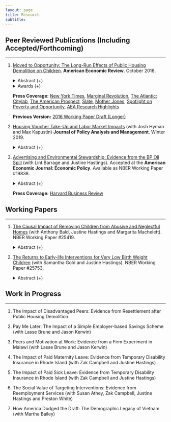 ```yaml
---
layout: page
title: Research
subtitle: 
---
```


## Peer Reviewed Publications (Including Accepted/Forthcoming)
----

1. [Moved to Opportunity: The Long-Run Effects of Public Housing Demolition on Children](https://www.aeaweb.org/articles?id=10.1257/aer.20161352). **American Economic Review**. October 2018.

   <details><summary> Abstract (+) </summary>
   
   <blockquote>
   <p align="justify"> This paper provides new evidence on the effects of moving out of disadvantaged neighborhoods on the long-run outcomes of children. I study public housing demolitions in Chicago, which forced low-income households to relocate to less disadvantaged neighborhoods using housing vouchers. Specifically, I compare young adult outcomes of displaced children to their peers who lived in nearby public housing that was not demolished. Displaced children are more likely to be employed and earn more in young adulthood. I also find that displaced children have fewer violent crime arrests. Children displaced at young ages have lower high school dropout rates.<br></p> </blockquote>   
   </details>
   
   <details><summary> Awards (+)</summary><br>
   <ul>
      <li>2017 Dorothy S. Thomas Award by the Population Association of America </li>
      <li>2017 Dissertation Prize by the Human Capital and Economic Opportunity (HCEO) Global Working Group </li>
      <li>2015 Parker Prize by the Department of Economics at University of Michigan </li>
   </ul>
   </details>   
  
   **Press Coverage:** [New York Times](http://www.nytimes.com/2016/03/27/upshot/growing-up-in-a-bad-neighborhood-does-more-harm-than-we-thought.html), [Marginal Revolution](http://marginalrevolution.com/marginalrevolution/2016/03/americas-poor-move-around-enough.html), [The Atlantic: Citylab](http://www.citylab.com/housing/2016/03/what-demolitions-of-chicagos-projects-in-1990-reveal-about-housing-vouchers/475809/), [The American Prospect](http://prospect.org/article/when-poor-move-do-they-move), [Slate](http://www.slate.com/blogs/xx_factor/2016/04/08/getting_poor_kids_out_of_poor_neighborhoods_helps_even_more_than_we_thought.html), [Mother Jones](http://www.motherjones.com/kevin-drum/2016/03/moving-kids-out-bad-neighborhoods-big-deal), [Spotlight on Poverty and Opportunity](http://spotlightonpoverty.org/spotlight-exclusives/big-benefits-moving-better-neighborhood/), [AEA Research Highlights](https://www.aeaweb.org/research/public-housing-demolition-forced-relocation-impact-employment-earnings)
   
   **Previous Version:** [2016 Working Paper Draft (Longer)](http://www.ericchyn.com/files/Chyn_Moved_to_Opportunity.pdf)

2. [Housing Voucher Take-Up and Labor Market Impacts](https://onlinelibrary.wiley.com/doi/10.1002/pam.22104) (with Josh Hyman and Max Kapustin) **Journal of Policy Analysis and Management**. Winter 2019.

   <details><summary> Abstract (+) </summary>
   <blockquote> <p align="justify"> Low participation rates in government assistance programs are a major policy concern in the United States. This paper studies take‐up of Section 8 housing vouchers, a program in which take‐up rates are quite low among interested and eligible households. We link 18,109 households in Chicago that were offered vouchers through a lottery to administrative data and study how baseline employment, earnings, public assistance, arrests, residential location, and children's academic performance predict take‐up. Our analysis finds mixed evidence of whether the most disadvantaged or distressed households face the largest barriers to program participation. We also study the causal impact of peer behavior on take‐up by exploiting idiosyncratic variation in the timing of voucher offers. We find that the probability of lease‐up increases with the number of neighbors who recently received voucher offers. Finally, we explore the policy implications of increasing housing voucher take‐up by applying reweighting methods to existing causal impact estimates of voucher receipt. This analysis suggests that greater utilization of vouchers may lead to larger reductions in labor market activity. Differences in take‐up rates across settings may be important to consider when assessing the external validity of studies identifying the effects of public assistance programs.<br></p> </blockquote>   
   </details>
   
3. [Advertising and Environmental Stewardship: Evidence from the BP Oil Spill](http://www.nber.org/papers/w19838) (with Lint Barrage and Justine Hastings). Accepted at the **American Economic Journal: Economic Policy**. Available as NBER Working Paper #19838. 

   <details><summary> Abstract (+) </summary>
   
   <blockquote>
   <p align="justify"> This paper explores whether private markets can incentivize environmental stewardship. We examine the consumer response to the 2010 BP oil spill and test how BP's investment in the 2000-2008 "Beyond Petroleum" green advertising campaign affected this response. We find evidence consistent with consumer punishment: BP station margins and volumes declined by 2.9 cents per gallon and 4.2 percent, respectively, in the month after the spill. However, pre-spill advertising significantly dampened the price response, and may have reduced brand switching by BP stations. These results indicate that firms may have incentives to engage in green advertising without investments in environmental stewardship.<br></p> </blockquote>   
   </details>

   **Press Coverage:** [Harvard Business Review](https://hbr.org/2014/02/study-green-advertising-helped-bp-recover-from-the-deepwater-horizon-spill)

## Working Papers
----

1. [The Causal Impact of Removing Children from Abusive and Neglectful Homes](https://www.nber.org/papers/w25419) (with Anthony Bald, Justine Hastings and Margarita Machelett). NBER Working Paper #25419.

   <details><summary> Abstract (+) </summary>
   <blockquote>
   <p align="justify"> 
   This paper uses administrative data to measure causal impacts of removing children from families investigated for abuse or neglect. We use the removal tendency of quasi-experimentally assigned child protective service investigators as an instrument for whether authorities removed and placed children into foster care. Our main analysis estimates impacts on educational outcomes by gender and age at the time of an investigation. We find that removal significantly increases standardized test scores for young girls. There are no detectable impacts on the test scores of girls removed at older ages or boys of any age. For older children, we also find few significant impacts of removal on the likelihood of having a juvenile conviction, graduating from high school, enrolling in a postsecondary institution, or having a teenage birth. We investigate potential mechanisms driving heterogeneous impacts by gender and age. Our results do not appear to be driven by heterogeneous effects on foster care placement, school mobility and quality, or participation in special education programs. For girls, we find that removal significantly increases the likelihood of post-investigation criminal charges or incarceration for parents and caretakers who are the perpetrators of abuse or neglect.
   <br></p> </blockquote>   
   </details>
   
2. [The Returns to Early-life Interventions for Very Low Birth Weight Children](https://www.nber.org/papers/w25753) (with Samantha Gold and Justine Hastings). NBER Working Paper #25753.

   <details><summary> Abstract (+) </summary>
   <blockquote>
   <p align="justify"> 
   We use comprehensive administrative data from Rhode Island to measure the impact of early-life interventions for low birth weight newborns on later-life outcomes. We use a regression discontinuity design based on the 1,500-gram threshold for Very Low Birth Weight (VLBW) status. We show that threshold crossing causes more intense in-hospital care, in line with prior studies. Threshold crossing also causes a 0.34 standard deviation increase in test scores in elementary and middle school, a 17.1 percentage point increase in the probability of college enrollment, and a $66,997 decrease in social program expenditures by age 14. We explore potential mechanisms driving impacts.
   <br></p> </blockquote>   
   </details>

## Work in Progress
----

1. The Impact of Disadvantaged Peers: Evidence from Resettlement after Public Housing Demolition 

2. Pay Me Later: The Impact of a Simple Employer-based Savings Scheme (with Lasse Brune and Jason Kerwin)

3. Peers and Motivation at Work: Evidence from a Firm Experiment in Malawi (with Lasse Brune and Jason Kerwin)

4. The Impact of Paid Maternity Leave: Evidence from Temporary Disability Insurance in Rhode Island (with Zak Campbell and Justine Hastings)

5. The Impact of Paid Sick Leave: Evidence from Temporary Disability Insurance in Rhode Island (with Zak Campbell and Justine Hastings)

6. The Social Value of Targeting Interventions: Evidence from Reemployment Services (with Susan Athey, Zak Campbell, Justine Hastings and Preston White)

7. How America Dodged the Draft: The Demographic Legacy of Vietnam (with Martha Bailey)
